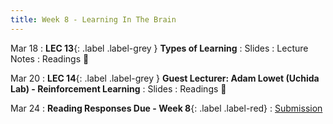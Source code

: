 ```yaml
---
title: Week 8 - Learning In The Brain
---
```


Mar 18
: **LEC 13**{: .label .label-grey } **Types of Learning**
    : Slides
: Lecture Notes
: Readings 📖

Mar 20
: **LEC 14**{: .label .label-grey } **Guest Lecturer: Adam Lowet (Uchida Lab) - Reinforcement Learning**
    : Slides
: Readings 📖

Mar 24
: **Reading Responses Due - Week 8**{: .label .label-red}
    : [Submission](https://canvas.harvard.edu/courses/129605/assignments/794077)
